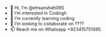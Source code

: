 - 👋 Hi, I’m @ehsanshah065
- 👀 I’m interested in Codingh
- 🌱 I’m currently learning coding
- 💞️ I’m looking to collaborate on ????
- 📫 Reach me on Whatsapp +923415751065

<!---
ehsanshah065/ehsanshah065 is a ✨ special ✨ repository because its `README.md` (this file) appears on your GitHub profile.
You can click the Preview link to take a look at your changes.
--->
